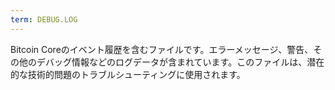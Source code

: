 ```yaml
---
term: DEBUG.LOG
---
```


Bitcoin Coreのイベント履歴を含むファイルです。エラーメッセージ、警告、その他のデバッグ情報などのログデータが含まれています。このファイルは、潜在的な技術的問題のトラブルシューティングに使用されます。
